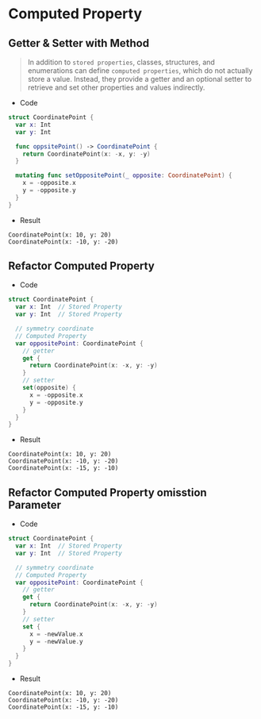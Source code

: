 # Computed Property

## Getter & Setter with Method

> In addition to `stored properties`, classes, structures, and enumerations can define `computed properties`, which do not actually store a value. Instead, they provide a getter and an optional setter to retrieve and set other properties and values indirectly.

* Code

```swift
struct CoordinatePoint {
  var x: Int
  var y: Int

  func oppsitePoint() -> CoordinatePoint {
    return CoordinatePoint(x: -x, y: -y)
  }

  mutating func setOppositePoint(_ opposite: CoordinatePoint) {
    x = -opposite.x
    y = -opposite.y
  }
}
```

* Result

```
CoordinatePoint(x: 10, y: 20)
CoordinatePoint(x: -10, y: -20)
```

## Refactor Computed Property 

* Code

```swift
struct CoordinatePoint {
  var x: Int  // Stored Property
  var y: Int  // Stored Property

  // symmetry coordinate
  // Computed Property
  var oppositePoint: CoordinatePoint {
    // getter
    get {
      return CoordinatePoint(x: -x, y: -y)
    }
    // setter
    set(opposite) {
      x = -opposite.x
      y = -opposite.y
    }
  }
}
```

* Result

```
CoordinatePoint(x: 10, y: 20)
CoordinatePoint(x: -10, y: -20)
CoordinatePoint(x: -15, y: -10)
```

## Refactor Computed Property omisstion Parameter

* Code

```swift
struct CoordinatePoint {
  var x: Int  // Stored Property
  var y: Int  // Stored Property

  // symmetry coordinate
  // Computed Property
  var oppositePoint: CoordinatePoint {
    // getter
    get {
      return CoordinatePoint(x: -x, y: -y)
    }
    // setter
    set {
      x = -newValue.x
      y = -newValue.y
    }
  }
}
```

* Result

```
CoordinatePoint(x: 10, y: 20)
CoordinatePoint(x: -10, y: -20)
CoordinatePoint(x: -15, y: -10)
```